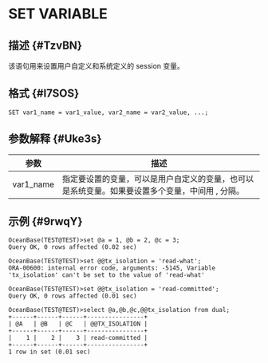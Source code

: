 SET VARIABLE 
=================================



描述 {#TzvBN}
-----------

该语句用来设置用户自定义和系统定义的 session 变量。

格式 {#l7SOS}
-----------

    SET var1_name = var1_value, var2_name = var2_value, ...;



参数解释 {#Uke3s}
-------------



|    参数     |                        描述                         |
|-----------|---------------------------------------------------|
| var1_name | 指定要设置的变量，可以是用户自定义的变量，也可以是系统变量。如果要设置多个变量，中间用 , 分隔。 |



示例 {#9rwqY}
-----------

    OceanBase(TEST@TEST)>set @a = 1, @b = 2, @c = 3;
    Query OK, 0 rows affected (0.02 sec)
    
    OceanBase(TEST@TEST)>set @@tx_isolation = 'read-what';
    ORA-00600: internal error code, arguments: -5145, Variable 'tx_isolation' can't be set to the value of 'read-what'
    
    OceanBase(TEST@TEST)>set @@tx_isolation = 'read-committed';
    Query OK, 0 rows affected (0.01 sec)
    
    OceanBase(TEST@TEST)>select @a,@b,@c,@@tx_isolation from dual;
    +------+------+------+----------------+
    | @A   | @B   | @C   | @@TX_ISOLATION |
    +------+------+------+----------------+
    |    1 |    2 |    3 | read-committed |
    +------+------+------+----------------+
    1 row in set (0.01 sec)


